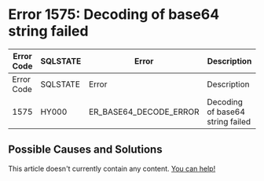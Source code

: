 
# Error 1575: Decoding of base64 string failed


| Error Code | SQLSTATE | Error | Description |
| --- | --- | --- | --- |
| Error Code | SQLSTATE | Error | Description |
| 1575 | HY000 | ER_BASE64_DECODE_ERROR | Decoding of base64 string failed |




## Possible Causes and Solutions


This article doesn't currently contain any content. [You can help!](/en/writing-and-editing-knowledge-base-articles/)

